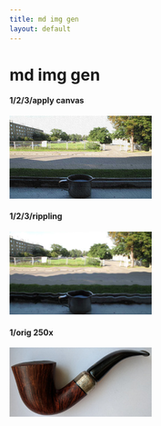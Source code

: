 ```yaml
---
title: md img gen
layout: default
---
```

# md img gen

#### 1/2/3/apply canvas
![1/2/3/apply canvas](1/2/3/apply-canvas.png)

#### 1/2/3/rippling
![1/2/3/rippling](1/2/3/rippling.png)

#### 1/orig 250x
![1/orig 250x](1/orig-250x.jpg)

